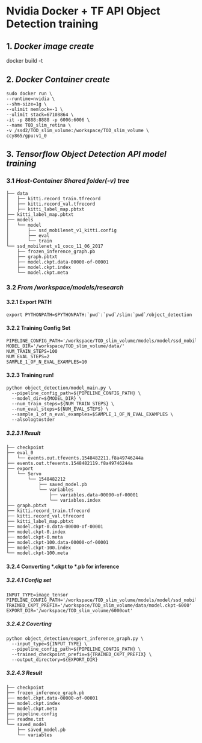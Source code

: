 # Nvidia Docker + TF API Object Detection training
## 1. *Docker image create*  
docker build -t <wanted name:tag> <Dockerfile path>

## 2. *Docker Container create*  
```
sudo docker run \
--runtime=nvidia \
--shm-size=1g \
--ulimit memlock=-1 \
--ulimit stack=67108864 \
-it -p 8888:8888 -p 6006:6006 \
--name TOD_slim_retina \
-v /ssd2/TOD_slim_volume:/workspace/TOD_slim_volume \
ccy865/gpu:v1_0
```
## 3. *Tensorflow Object Detection API model training*  
### 3.1 *Host-Container Shared folder(-v) tree*
```
├── data   
│   ├── kitti.record_train.tfrecord  
│   ├── kitti.record_val.tfrecord  
│   ├── kitti_label_map.pbtxt  
├── kitti_label_map.pbtxt  
├── models  
│   └── model  
│       ├── ssd_mobilenet_v1_kitti.config  
│       ├── eval  
│       └── train  
└── ssd_mobilenet_v1_coco_11_06_2017  
    ├── frozen_inference_graph.pb  
    ├── graph.pbtxt  
    ├── model.ckpt.data-00000-of-00001  
    ├── model.ckpt.index  
    └── model.ckpt.meta  
```
### 3.2 *From /workspace/models/research*
#### 3.2.1 Export PATH
```
export PYTHONPATH=$PYTHONPATH:`pwd`:`pwd`/slim:`pwd`/object_detection
```
#### 3.2.2 Training Config Set
```
PIPELINE_CONFIG_PATH='/workspace/TOD_slim_volume/models/model/ssd_mobilenet_v1_kitti.config'
MODEL_DIR='/workspace/TOD_slim_volume/data/'
NUM_TRAIN_STEPS=100
NUM_EVAL_STEPS=2
SAMPLE_1_OF_N_EVAL_EXAMPLES=10
```
#### 3.2.3 Training run!
```
python object_detection/model_main.py \
  --pipeline_config_path=${PIPELINE_CONFIG_PATH} \
  --model_dir=${MODEL_DIR} \
  --num_train_steps=${NUM_TRAIN_STEPS} \
  --num_eval_steps=${NUM_EVAL_STEPS} \
  --sample_1_of_n_eval_examples=$SAMPLE_1_OF_N_EVAL_EXAMPLES \
  --alsologtostder
```
##### 3.2.3.1 Result
```
├── checkpoint
├── eval_0
│   └── events.out.tfevents.1548482211.f8a49746244a
├── events.out.tfevents.1548482119.f8a49746244a
├── export
│   └── Servo
│       └── 1548482212
│           ├── saved_model.pb
│           └── variables
│               ├── variables.data-00000-of-00001
│               └── variables.index
├── graph.pbtxt
├── kitti.record_train.tfrecord
├── kitti.record_val.tfrecord
├── kitti_label_map.pbtxt
├── model.ckpt-0.data-00000-of-00001
├── model.ckpt-0.index
├── model.ckpt-0.meta
├── model.ckpt-100.data-00000-of-00001
├── model.ckpt-100.index
└── model.ckpt-100.meta
```
#### 3.2.4 Converting *.ckpt to *.pb for inference
##### 3.2.4.1 Config set
```
INPUT_TYPE=image_tensor
PIPELINE_CONFIG_PATH='/workspace/TOD_slim_volume/models/model/ssd_mobilenet_v1_kitti.config'
TRAINED_CKPT_PREFIX='/workspace/TOD_slim_volume/data/model.ckpt-6000'
EXPORT_DIR='/workspace/TOD_slim_volume/6000out'
```
##### 3.2.4.2 Coverting
```
python object_detection/export_inference_graph.py \
  --input_type=${INPUT_TYPE} \
  --pipeline_config_path=${PIPELINE_CONFIG_PATH} \
  --trained_checkpoint_prefix=${TRAINED_CKPT_PREFIX} \
  --output_directory=${EXPORT_DIR}
```
##### 3.2.4.3 Result
```
├── checkpoint
├── frozen_inference_graph.pb
├── model.ckpt.data-00000-of-00001
├── model.ckpt.index
├── model.ckpt.meta
├── pipeline.config
├── readme.txt
└── saved_model
    ├── saved_model.pb
    └── variables
```
